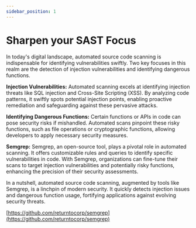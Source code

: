 ```yaml
---
sidebar_position: 1
---
```


# Sharpen your SAST Focus

In today's digital landscape, automated source code scanning is indispensable for identifying vulnerabilities swiftly. Two key focuses in this realm are the detection of injection vulnerabilities and identifying dangerous functions.

**Injection Vulnerabilities:**
Automated scanning excels at identifying injection threats like SQL injection and Cross-Site Scripting (XSS). By analyzing code patterns, it swiftly spots potential injection points, enabling proactive remediation and safeguarding against these pervasive attacks.

**Identifying Dangerous Functions:**
Certain functions or APIs in code can pose security risks if mishandled. Automated scans pinpoint these risky functions, such as file operations or cryptographic functions, allowing developers to apply necessary security measures.

**Semgrep:**
Semgrep, an open-source tool, plays a pivotal role in automated scanning. It offers customizable rules and queries to identify specific vulnerabilities in code. With Semgrep, organizations can fine-tune their scans to target injection vulnerabilities and potentially risky functions, enhancing the precision of their security assessments.

In a nutshell, automated source code scanning, augmented by tools like Semgrep, is a linchpin of modern security. It quickly detects injection issues and dangerous function usage, fortifying applications against evolving security threats.

[https://github.com/returntocorp/semgrep](https://github.com/returntocorp/semgrep)

